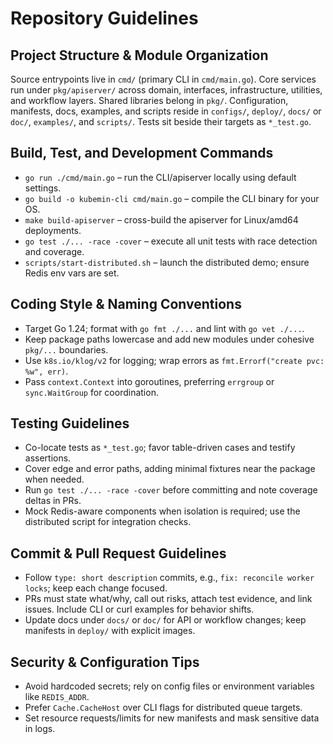 # Repository Guidelines

## Project Structure & Module Organization
Source entrypoints live in `cmd/` (primary CLI in `cmd/main.go`). Core services run under `pkg/apiserver/` across domain, interfaces, infrastructure, utilities, and workflow layers. Shared libraries belong in `pkg/`. Configuration, manifests, docs, examples, and scripts reside in `configs/`, `deploy/`, `docs/` or `doc/`, `examples/`, and `scripts/`. Tests sit beside their targets as `*_test.go`.

## Build, Test, and Development Commands
- `go run ./cmd/main.go` – run the CLI/apiserver locally using default settings.
- `go build -o kubemin-cli cmd/main.go` – compile the CLI binary for your OS.
- `make build-apiserver` – cross-build the apiserver for Linux/amd64 deployments.
- `go test ./... -race -cover` – execute all unit tests with race detection and coverage.
- `scripts/start-distributed.sh` – launch the distributed demo; ensure Redis env vars are set.

## Coding Style & Naming Conventions
- Target Go 1.24; format with `go fmt ./...` and lint with `go vet ./...`.
- Keep package paths lowercase and add new modules under cohesive `pkg/...` boundaries.
- Use `k8s.io/klog/v2` for logging; wrap errors as `fmt.Errorf("create pvc: %w", err)`.
- Pass `context.Context` into goroutines, preferring `errgroup` or `sync.WaitGroup` for coordination.

## Testing Guidelines
- Co-locate tests as `*_test.go`; favor table-driven cases and testify assertions.
- Cover edge and error paths, adding minimal fixtures near the package when needed.
- Run `go test ./... -race -cover` before committing and note coverage deltas in PRs.
- Mock Redis-aware components when isolation is required; use the distributed script for integration checks.

## Commit & Pull Request Guidelines
- Follow `type: short description` commits, e.g., `fix: reconcile worker locks`; keep each change focused.
- PRs must state what/why, call out risks, attach test evidence, and link issues. Include CLI or curl examples for behavior shifts.
- Update docs under `docs/` or `doc/` for API or workflow changes; keep manifests in `deploy/` with explicit images.

## Security & Configuration Tips
- Avoid hardcoded secrets; rely on config files or environment variables like `REDIS_ADDR`.
- Prefer `Cache.CacheHost` over CLI flags for distributed queue targets.
- Set resource requests/limits for new manifests and mask sensitive data in logs.
